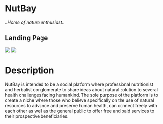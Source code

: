 # NutBay
*..Home of nature enthusiast..*

## Landing Page
![](https://auenetengtech.com.ng/alx/landing_page2.JPG)
![](https://auenetengtech.com.ng/alx/landing_page3.JPG)
# Description

NutBay is intended to be a social platform where professional nutritionist and herbalist conglomerate to share ideas about natural solution to several health challenges facing humankind. The sole purpose of the platform is to create a niche where those who believe specifically on the use of natural resources to advance and preserve human health, can connect freely with each other as well as the general public to offer free and paid services to their prospective beneficiaries.

